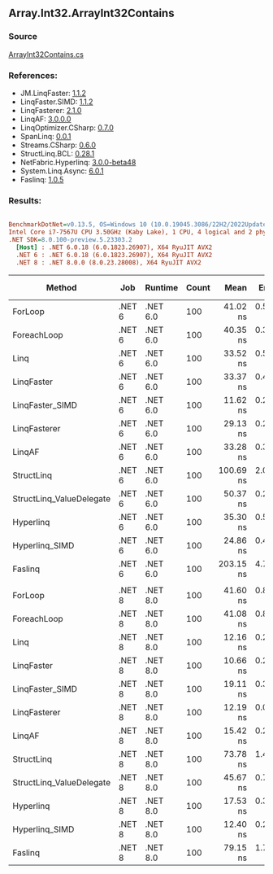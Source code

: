 ﻿## Array.Int32.ArrayInt32Contains

### Source
[ArrayInt32Contains.cs](../LinqBenchmarks/Array/Int32/ArrayInt32Contains.cs)

### References:
- JM.LinqFaster: [1.1.2](https://www.nuget.org/packages/JM.LinqFaster/1.1.2)
- LinqFaster.SIMD: [1.1.2](https://www.nuget.org/packages/LinqFaster.SIMD/1.0.3)
- LinqFasterer: [2.1.0](https://www.nuget.org/packages/LinqFasterer/2.1.0)
- LinqAF: [3.0.0.0](https://www.nuget.org/packages/LinqAF/3.0.0.0)
- LinqOptimizer.CSharp: [0.7.0](https://www.nuget.org/packages/LinqOptimizer.CSharp/0.7.0)
- SpanLinq: [0.0.1](https://www.nuget.org/packages/SpanLinq/0.0.1)
- Streams.CSharp: [0.6.0](https://www.nuget.org/packages/Streams.CSharp/0.6.0)
- StructLinq.BCL: [0.28.1](https://www.nuget.org/packages/StructLinq/0.28.1)
- NetFabric.Hyperlinq: [3.0.0-beta48](https://www.nuget.org/packages/NetFabric.Hyperlinq/3.0.0-beta48)
- System.Linq.Async: [6.0.1](https://www.nuget.org/packages/System.Linq.Async/6.0.1)
- Faslinq: [1.0.5](https://www.nuget.org/packages/Faslinq/1.0.5)

### Results:
``` ini

BenchmarkDotNet=v0.13.5, OS=Windows 10 (10.0.19045.3086/22H2/2022Update)
Intel Core i7-7567U CPU 3.50GHz (Kaby Lake), 1 CPU, 4 logical and 2 physical cores
.NET SDK=8.0.100-preview.5.23303.2
  [Host] : .NET 6.0.18 (6.0.1823.26907), X64 RyuJIT AVX2
  .NET 6 : .NET 6.0.18 (6.0.1823.26907), X64 RyuJIT AVX2
  .NET 8 : .NET 8.0.0 (8.0.23.28008), X64 RyuJIT AVX2


```
|                   Method |    Job |  Runtime | Count |      Mean |    Error |    StdDev |    Median |        Ratio | RatioSD |   Gen0 | Allocated | Alloc Ratio |
|------------------------- |------- |--------- |------ |----------:|---------:|----------:|----------:|-------------:|--------:|-------:|----------:|------------:|
|                  ForLoop | .NET 6 | .NET 6.0 |   100 |  41.02 ns | 0.530 ns |  0.567 ns |  40.80 ns |     baseline |         |      - |         - |          NA |
|              ForeachLoop | .NET 6 | .NET 6.0 |   100 |  40.35 ns | 0.375 ns |  0.293 ns |  40.28 ns | 1.02x faster |   0.02x |      - |         - |          NA |
|                     Linq | .NET 6 | .NET 6.0 |   100 |  33.52 ns | 0.580 ns |  0.712 ns |  33.34 ns | 1.22x faster |   0.03x |      - |         - |          NA |
|               LinqFaster | .NET 6 | .NET 6.0 |   100 |  33.37 ns | 0.415 ns |  0.324 ns |  33.28 ns | 1.23x faster |   0.03x |      - |         - |          NA |
|          LinqFaster_SIMD | .NET 6 | .NET 6.0 |   100 |  11.62 ns | 0.257 ns |  0.423 ns |  11.39 ns | 3.54x faster |   0.11x |      - |         - |          NA |
|             LinqFasterer | .NET 6 | .NET 6.0 |   100 |  29.13 ns | 0.213 ns |  0.178 ns |  29.11 ns | 1.41x faster |   0.03x |      - |         - |          NA |
|                   LinqAF | .NET 6 | .NET 6.0 |   100 |  33.28 ns | 0.326 ns |  0.272 ns |  33.18 ns | 1.23x faster |   0.02x |      - |         - |          NA |
|               StructLinq | .NET 6 | .NET 6.0 |   100 | 100.69 ns | 2.025 ns |  4.891 ns |  98.08 ns | 2.44x slower |   0.10x | 0.0153 |      32 B |          NA |
| StructLinq_ValueDelegate | .NET 6 | .NET 6.0 |   100 |  50.37 ns | 0.259 ns |  0.242 ns |  50.25 ns | 1.23x slower |   0.02x |      - |         - |          NA |
|                Hyperlinq | .NET 6 | .NET 6.0 |   100 |  35.30 ns | 0.595 ns |  0.731 ns |  35.03 ns | 1.16x faster |   0.03x | 0.0153 |      32 B |          NA |
|           Hyperlinq_SIMD | .NET 6 | .NET 6.0 |   100 |  24.86 ns | 0.486 ns |  0.521 ns |  24.65 ns | 1.65x faster |   0.04x |      - |         - |          NA |
|                  Faslinq | .NET 6 | .NET 6.0 |   100 | 203.15 ns | 4.782 ns | 13.797 ns | 195.02 ns | 5.00x slower |   0.32x | 0.0305 |      64 B |          NA |
|                          |        |          |       |           |          |           |           |              |         |        |           |             |
|                  ForLoop | .NET 8 | .NET 8.0 |   100 |  41.60 ns | 0.821 ns |  2.075 ns |  40.52 ns |     baseline |         |      - |         - |          NA |
|              ForeachLoop | .NET 8 | .NET 8.0 |   100 |  41.08 ns | 0.805 ns |  1.322 ns |  40.48 ns | 1.02x faster |   0.07x |      - |         - |          NA |
|                     Linq | .NET 8 | .NET 8.0 |   100 |  12.16 ns | 0.275 ns |  0.706 ns |  11.80 ns | 3.43x faster |   0.26x |      - |         - |          NA |
|               LinqFaster | .NET 8 | .NET 8.0 |   100 |  10.66 ns | 0.266 ns |  0.777 ns |  10.19 ns | 3.94x faster |   0.23x |      - |         - |          NA |
|          LinqFaster_SIMD | .NET 8 | .NET 8.0 |   100 |  19.11 ns | 0.394 ns |  1.017 ns |  18.59 ns | 2.18x faster |   0.14x |      - |         - |          NA |
|             LinqFasterer | .NET 8 | .NET 8.0 |   100 |  12.19 ns | 0.093 ns |  0.082 ns |  12.18 ns | 3.50x faster |   0.24x |      - |         - |          NA |
|                   LinqAF | .NET 8 | .NET 8.0 |   100 |  15.42 ns | 0.272 ns |  0.415 ns |  15.31 ns | 2.73x faster |   0.15x |      - |         - |          NA |
|               StructLinq | .NET 8 | .NET 8.0 |   100 |  73.78 ns | 1.476 ns |  1.308 ns |  73.36 ns | 1.73x slower |   0.12x | 0.0153 |      32 B |          NA |
| StructLinq_ValueDelegate | .NET 8 | .NET 8.0 |   100 |  45.67 ns | 0.748 ns |  0.663 ns |  45.45 ns | 1.07x slower |   0.07x |      - |         - |          NA |
|                Hyperlinq | .NET 8 | .NET 8.0 |   100 |  17.53 ns | 0.372 ns |  0.382 ns |  17.37 ns | 2.41x faster |   0.14x | 0.0153 |      32 B |          NA |
|           Hyperlinq_SIMD | .NET 8 | .NET 8.0 |   100 |  12.40 ns | 0.276 ns |  0.387 ns |  12.30 ns | 3.40x faster |   0.23x |      - |         - |          NA |
|                  Faslinq | .NET 8 | .NET 8.0 |   100 |  79.15 ns | 1.778 ns |  5.131 ns |  76.50 ns | 1.91x slower |   0.14x | 0.0305 |      64 B |          NA |
